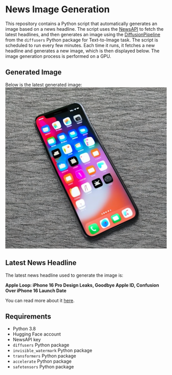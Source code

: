 # News Image Generation
This repository contains a Python script that automatically generates an image based on a news headline. The script uses the [NewsAPI](https://newsapi.org/) to fetch the latest headlines, and then generates an image using the [DiffusionPipeline](https://github.com/huggingface/diffusers) from the `diffusers` Python package for Text-to-Image task.
The script is scheduled to run every few minutes. Each time it runs, it fetches a new headline and generates a new image, which is then displayed below. The image generation process is performed on a GPU.

## Generated Image
Below is the latest generated image:
![Generated Image](image.png)

## Latest News Headline
The latest news headline used to generate the image is:

**Apple Loop: iPhone 16 Pro Design Leaks, Goodbye Apple ID, Confusion Over iPhone 16 Launch Date**

You can read more about it [here](https://news.google.com/rss/articles/CBMiyAFBVV95cUxOVlhQdTIwWFBwQ1VvNHlaaXJ0ZG52WUY5ZGpNczBGamh5U1BuMVc1MHBJRW1Ec0ZlUUpPQml6YVJWY19KcjFvRWNyRGRzTlFrUXhMSHBLTUVGbVItTGpObVM3RmUwYjRQRUg4NHNuTHpwV2dPdnJNMW9fdjgzY0pvNGR3SlB5RlBrSTBUQjRsNFNLRUdSNWV2UUVqaE9zd2c2dkhBdk10d1hFOHZXeUlFcEVUZG9wOGlTN05XQnVaUTYzZ0lxMlFPVQ?oc=5).

## Requirements
- Python 3.8
- Hugging Face account
- NewsAPI key
- `diffusers` Python package
- `invisible_watermark` Python package
- `transformers` Python package
- `accelerate` Python package
- `safetensors` Python package
